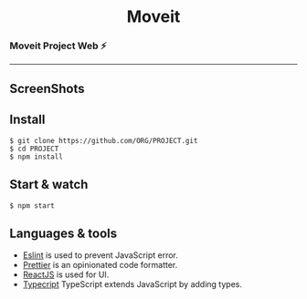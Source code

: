 <h1 align='center'> Moveit </h1>

### Moveit Project Web ⚡️

---

## ScreenShots

<p align='center'>

</p>

## Install

    $ git clone https://github.com/ORG/PROJECT.git
    $ cd PROJECT
    $ npm install

## Start & watch

    $ npm start

## Languages & tools

- [Eslint](https://eslint.org/) is used to prevent JavaScript error.
- [Prettier](https://prettier.io/docs/en/index.html) is an opinionated code formatter.
- [ReactJS](https://github.com/facebook/react) is used for UI.
- [Typecript](https://www.typescriptlang.org/) TypeScript extends JavaScript by adding types.

